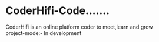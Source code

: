 # CoderHifi-Code.......
CoderHifi is an online platform coder to meet,learn and grow
<br>project-mode:- In development
